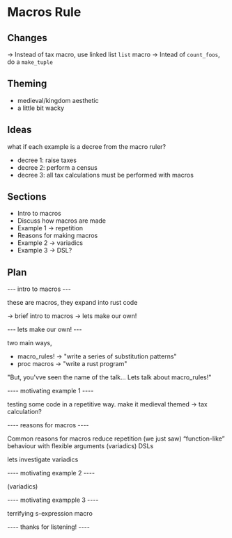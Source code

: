 # Macros Rule

## Changes

-> Instead of tax macro, use linked list `list` macro
-> Intead of `count_foos`, do a `make_tuple`




## Theming

- medieval/kingdom aesthetic
- a little bit wacky

## Ideas

what if each example is a decree from the macro ruler?

- decree 1: raise taxes
- decree 2: perform a census
- decree 3: all tax calculations must be performed with macros

## Sections

- Intro to macros
- Discuss how macros are made
- Example 1 -> repetition
- Reasons for making macros
- Example 2 -> variadics
- Example 3 -> DSL?


## Plan

--- intro to macros ---

these are macros, they expand into rust code

-> brief intro to macros
-> lets make our own!

--- lets make our own! ---

two main ways,
- macro_rules! -> "write a series of substitution patterns"
- proc macros -> "write a rust program"

"But, you'vve seen the name of the talk... Lets talk about macro_rules!"

---- motivating example 1 ----

testing some code in a repetitive way.
make it medieval themed -> tax calculation?

---- reasons for macros ----

Common reasons for macros
reduce repetition (we just saw)
“function-like” behaviour with flexible arguments (variadics)
DSLs

lets investigate variadics

---- motivating example 2 ----

(variadics)

---- motivating exampple 3 ----

terrifying s-expression macro

---- thanks for listening! ----
